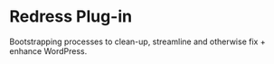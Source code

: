 Redress Plug-in
===============

Bootstrapping processes to clean-up, streamline and otherwise fix + enhance WordPress.
